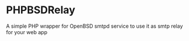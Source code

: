 # PHPBSDRelay
A simple PHP wrapper for OpenBSD smtpd service to use it as smtp relay for your web app
